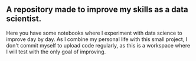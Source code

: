 
## A repository made to improve my skills as a data scientist.
Here you have some notebooks where I experiment with data science to improve day by day.
As I combine my personal life with this small project, I don't commit myself to upload code regularly, as this is a workspace where I will test with the only goal of improving.
